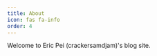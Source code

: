 ```yaml
---
title: About
icon: fas fa-info
order: 4
---
```


Welcome to Eric Pei (crackersamdjam)'s blog site.


